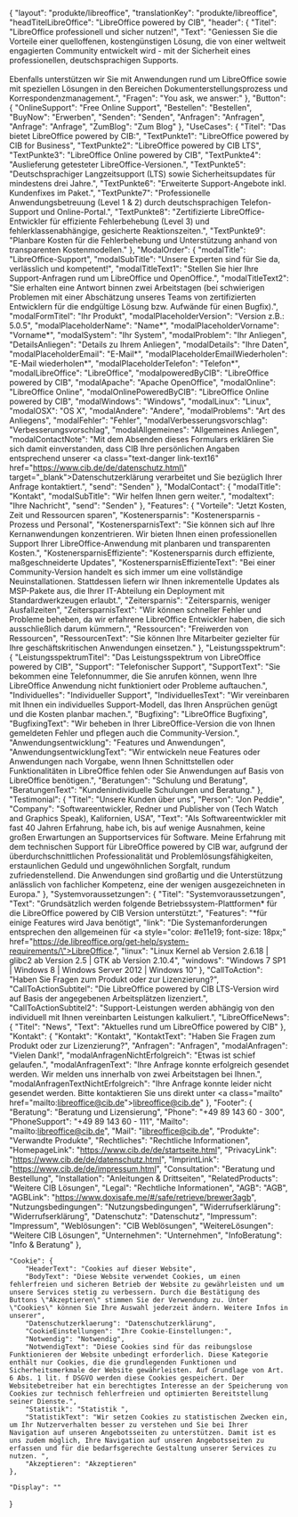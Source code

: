 {
    "layout": "produkte/libreoffice",
	"translationKey": "produkte/libreoffice",
    "headTitelLibreOffice": "LibreOffice powered by CIB",
    "header": {
        "Titel": "LibreOffice professionell und sicher nutzen!",
        "Text": "Geniessen Sie die Vorteile einer quelloffenen, kostengünstigen Lösung, die von einer weltweit engagierten Community entwickelt wird - mit der Sicherheit eines professionellen, deutschsprachigen Supports. <br><br> Ebenfalls unterstützen wir Sie mit Anwendungen rund um LibreOffice sowie mit speziellen Lösungen in den Bereichen Dokumenterstellungsprozess und Korrespondenzmanagement.",
        "Fragen": "You ask, we answer:"
    },
    "Button": {
        "OnlineSupport": "Free Online Support",
        "Bestellen": "Bestellen",
        "BuyNow": "Erwerben",
        "Senden": "Senden",
        "Anfragen": "Anfragen",
        "Anfrage": "Anfrage",
        "ZumBlog": "Zum Blog"
    },
    "UseCases": {
        "Titel": "Das bietet LibreOffice powered by CIB:",
        "TextPunkte1": "LibreOffice powered by CIB for Business",
        "TextPunkte2": "LibreOffice powered by CIB LTS",
        "TextPunkte3": "LibreOffice Online powered by CIB",
        "TextPunkte4": "Auslieferung getesteter LibreOffice-Versionen.",
        "TextPunkte5": "Deutschsprachiger Langzeitsupport (LTS) sowie Sicherheitsupdates für mindestens drei Jahre.",
        "TextPunkte6": "Erweiterte Support-Angebote inkl. Kundenfixes im Paket.",
        "TextPunkte7": "Professionelle Anwendungsbetreuung (Level 1 & 2) durch deutschsprachigen Telefon-Support und Online-Portal.",
        "TextPunkte8": "Zertifizierte LibreOffice-Entwickler für effiziente Fehlerbehebung (Level 3) und fehlerklassenabhängige, gesicherte Reaktionszeiten.",
        "TextPunkte9": "Planbare Kosten für die Fehlerbehebung und Unterstützung anhand von transparenten Kostenmodellen."
    },
    "ModalOrder": {
        "modalTitle": "LibreOffice-Support",
        "modalSubTitle": "Unsere Experten sind für Sie da, verlässlich und kompetent!",
        "modalTitleText1": "Stellen Sie hier Ihre Support-Anfragen rund um LibreOffice und OpenOffice.",
        "modalTitleText2": "Sie erhalten eine Antwort binnen zwei Arbeitstagen (bei schwierigen Problemen mit einer Abschätzung unseres Teams von zertifizierten Entwicklern für die endgültige Lösung bzw. Aufwände für einen Bugfix).",
        "modalFormTitel": "Ihr Produkt",
        "modalPlaceholderVersion": "Version z.B.: 5.0.5",
        "modalPlaceholderName": "Name*",
        "modalPlaceholderVorname": "Vorname*",
        "modalSystem": "Ihr System",
        "modalProblem": "Ihr Anliegen",
        "DetailsAnliegen": "Details zu Ihrem Anliegen",
        "modalDetails": "Ihre Daten",
        "modalPlaceholderEmail": "E-Mail*",
        "modalPlaceholderEmailWiederholen": "E-Mail wiederholen*",
        "modalPlaceholderTelefon": "Telefon*",
        "modalLibreOffice": "LibreOffice",
        "modalpoweredByCIB": "LibreOffice powered by CIB",
        "modalApache": "Apache OpenOffice",
        "modalOnline": "LibreOffice Online",
        "modalOnlinePoweredByCIB": "LibreOffice Online powered by CIB",
        "modalWindows": "Windows",
        "modalLinux": "Linux",
        "modalOSX": "OS X",
        "modalAndere": "Andere",
        "modalProblems": "Art des Anliegens",
        "modalFehler": "Fehler",
        "modalVerbesserungsvorschlag": "Verbesserungsvorschlag",
        "modalAllgemeines": "Allgemeines Anliegen",
        "modalContactNote": "Mit dem Absenden dieses Formulars erklären Sie sich damit einverstanden, dass CIB Ihre persönlichen Angaben entsprechend unserer <a class=\"text-danger link-text16\" href=\"https://www.cib.de/de/datenschutz.html\" target=\"_blank\">Datenschutzerklärung</a> verarbeitet und Sie bezüglich Ihrer Anfrage kontaktiert.",
        "send": "Senden"
    },
    "ModalContact": {
        "modalTitle": "Kontakt",
        "modalSubTitle": "Wir helfen Ihnen gern weiter.",
        "modaltext": "Ihre Nachricht",
        "send": "Senden"
    },
    "Features": {
        "Vorteile": "Jetzt Kosten, Zeit und Ressourcen sparen",
        "Kostenersparnis": "Kostenersparnis - Prozess und Personal",
        "KostenersparnisText": "Sie können sich auf Ihre Kernanwendungen konzentrieren. Wir bieten Ihnen einen professionellen Support Ihrer LibreOffice-Anwendung mit planbaren und transparenten Kosten.",
        "KostenersparnisEffiziente": "Kostenersparnis durch effiziente, maßgeschneiderte Updates",
        "KostenersparnisEffizienteText": "Bei einer Community-Version handelt es sich immer um eine vollständige Neuinstallationen. Stattdessen liefern wir Ihnen inkrementelle Updates als MSP-Pakete aus, die Ihrer IT-Abteilung ein Deployment mit Standardwerkzeugen erlaubt.",
        "Zeitersparnis": "Zeitersparnis, weniger Ausfallzeiten",
        "ZeitersparnisText": "Wir können schneller Fehler und Probleme beheben, da wir erfahrene LibreOffice Entwickler haben, die sich ausschließlich darum kümmern.",
        "Ressourcen": "Freiwerden von Ressourcen",
        "RessourcenText": "Sie können Ihre Mitarbeiter gezielter für Ihre geschäftskritischen Anwendungen einsetzen."
    },
    "Leistungsspektrum": {
        "LeistungsspektrumTitel": "Das Leistungsspektrum von LibreOffice powered by CIB",
        "Support": "Telefonischer Support",
        "SupportText": "Sie bekommen eine Telefonnummer, die Sie anrufen können, wenn Ihre LibreOffice Anwendung nicht funktioniert oder Probleme auftauchen.",
        "Individuelles": "Individueller Support",
        "IndividuellesText": "Wir vereinbaren mit Ihnen ein individuelles Support-Modell, das Ihren Ansprüchen genügt und die Kosten planbar machen.",
        "Bugfixing": "LibreOffice Bugfixing",
        "BugfixingText": "Wir beheben in Ihrer LibreOffice-Version die von Ihnen gemeldeten Fehler und pflegen auch die Community-Version.",
        "Anwendungsentwicklung": "Features und Anwendungen",
        "AnwendungsentwicklungText": "Wir entwickeln neue Features oder Anwendungen nach Vorgabe, wenn Ihnen Schnittstellen oder Funktionalitäten in LibreOffice fehlen oder Sie Anwendungen auf Basis von LibreOffice benötigen.",
        "Beratungen": "Schulung und Beratung",
        "BeratungenText": "Kundenindividuelle Schulungen und Beratung."
    },
    "Testimonial": {
        "Titel": "Unsere Kunden über uns",
        "Person": "Jon Peddie",
        "Company": "Softwareentwickler, Redner und Publisher von (Tech Watch and Graphics Speak), Kalifornien, USA",
        "Text": "Als Softwareentwickler mit fast 40 Jahren Erfahrung, habe ich, bis auf wenige Ausnahmen, keine großen Erwartungen an Supportservices für Software. Meine Erfahrung mit dem technischen Support für LibreOffice powered by CIB war, aufgrund der überdurchschnittlichen Professionalität und Problemlösungsfähigkeiten, erstaunlichen Geduld und ungewöhnlichen Sorgfalt, rundum zufriedenstellend. Die Anwendungen sind großartig und die Unterstützung anlässlich von fachlicher Kompetenz, eine der wenigen ausgezeichneten in Europa."
    },
    "Systemvoraussetzungen": {
        "Titel": "Systemvoraussetzungen",
        "Text": "Grundsätzlich werden folgende Betriebssystem-Plattformen* für die LibreOffice powered by CIB Version unterstützt:",
        "Features": "*für einige Features wird Java benötigt",
        "link": "Die Systemanforderungen entsprechen den allgemeinen für <a style=\"color: #e11e19; font-size: 18px;\" href=\"https://de.libreoffice.org/get-help/system-requirements/\">LibreOffice</a>.",
        "linux": "Linux Kernel ab Version 2.6.18 ‌‌| glibc2 ab Version 2.5 | GTK ab Version 2.10.4",
        "windows": "Windows 7 SP1 ‌‌| Windows 8 ‌‌| Windows Server 2012 ‌‌| Windows 10"
    },
    "CallToAction": "Haben Sie Fragen zum Produkt oder zur Lizenzierung?",
    "CallToActionSubtitel": "Die LibreOffice powered by CIB LTS-Version wird auf Basis der angegebenen Arbeitsplätzen lizenziert.",
    "CallToActionSubtitel2": "Support-Leistungen werden abhängig von den individuell mit Ihnen vereinbarten Leistungen kalkuliert.",
    "LibreOfficeNews": {
        "Titel": "News",
        "Text": "Aktuelles rund um LibreOffice powered by CIB"
    },
    "Kontakt": {
        "Kontakt": "Kontakt",
        "KontaktText": "Haben Sie Fragen zum Produkt oder zur Lizenzierung?",
        "Anfragen": "Anfragen",
        "modalAnfragen": "Vielen Dank!",
        "modalAnfragenNichtErfolgreich": "Etwas ist schief gelaufen.",
        "modalAnfragenText": "Ihre Anfrage konnte erfolgreich gesendet werden. Wir melden uns innerhalb von zwei Arbeitstagen bei Ihnen.",
        "modalAnfragenTextNichtErfolgreich": "Ihre Anfrage konnte leider nicht gesendet werden. Bitte kontaktieren Sie uns direkt unter <a class=\"mailto\" href=\"mailto:libreoffice@cib.de\">libreoffice@cib.de</a>"
    },
    "Footer": {
        "Beratung": "Beratung und Lizensierung",
        "Phone": "+49 89 143 60 - 300",
        "PhoneSupport": "+49 89 143 60 - 111",
        "Mailto": "mailto:libreoffice@cib.de",
        "Mail": "libreoffice@cib.de",
        "Produkte": "Verwandte Produkte",
        "Rechtliches": "Rechtliche Informationen",
		"HomepageLink": "https://www.cib.de/de/startseite.html",
		"PrivacyLink": "https://www.cib.de/de/datenschutz.html",
		"ImprintLink": "https://www.cib.de/de/impressum.html",
		"Consultation": "Beratung und Bestellung",
		"Installation": "Anleitungen & Drittseiten",
		"RelatedProducts": "Weitere CIB Lösungen",
		"Legal": "Rechtliche Informationen",
		"AGB": "AGB",
		"AGBLink": "https://www.doxisafe.me/#/safe/retrieve/brewer3agb",
		"Nutzungsbedingungen": "Nutzungsbedingungen",
		"Widerrufserklärung": "Widerrufserklärung",
		"Datenschutz": "Datenschutz",
		"Impressum": "Impressum",
        "Weblösungen": "CIB Weblösungen",
        "WeitereLösungen": "Weitere CIB Lösungen",
        "Unternehmen": "Unternehmen",
        "InfoBeratung": "Info & Beratung"
    },

    "Cookie": {
        "HeaderText": "Cookies auf dieser Website",
        "BodyText": "Diese Website verwendet Cookies, um einen fehlerfreien und sicheren Betrieb der Website zu gewährleisten und um unsere Services stetig zu verbessern. Durch die Bestätigung des Buttons \"Akzeptieren\" stimmen Sie der Verwendung zu. Unter \"Cookies\" können Sie Ihre Auswahl jederzeit ändern. Weitere Infos in unserer",
        "Datenschutzerklaerung": "Datenschutzerklärung",
        "CookieEinstellungen": "Ihre Cookie-Einstellungen:",
        "Notwendig": "Notwendig",
        "NotwendigText": "Diese Cookies sind für das reibungslose Funktionieren der Website unbedingt erforderlich. Diese Kategorie enthält nur Cookies, die die grundlegenden Funktionen und Sicherheitsmerkmale der Website gewährleisten. Auf Grundlage von Art. 6 Abs. 1 lit. f DSGVO werden diese Cookies gespeichert. Der Websitebetreiber hat ein berechtigtes Interesse an der Speicherung von Cookies zur technisch fehlerfreien und optimierten Bereitstellung seiner Dienste.",
        "Statistik": "Statistik ",
        "StatistikText": "Wir setzen Cookies zu statistischen Zwecken ein, um Ihr Nutzerverhalten besser zu verstehen und Sie bei Ihrer Navigation auf unseren Angebotsseiten zu unterstützen. Damit ist es uns zudem möglich, Ihre Navigation auf unseren Angebotsseiten zu erfassen und für die bedarfsgerechte Gestaltung unserer Services zu nutzen. ",
        "Akzeptieren": "Akzeptieren"
    },

    "Display": ""
}